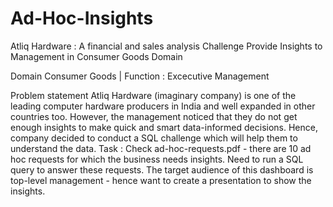 # Ad-Hoc-Insights

Atliq Hardware : A financial and sales analysis
Challenge
Provide Insights to Management in Consumer Goods Domain

Domain
Consumer Goods | Function : Excecutive Management

Problem statement
Atliq Hardware (imaginary company) is one of the leading computer hardware producers in India and well expanded in other countries too.
However, the management noticed that they do not get enough insights to make quick and smart data-informed decisions.
Hence, company decided to conduct a SQL challenge which will help them to understand the data.
Task :
Check ad-hoc-requests.pdf - there are 10 ad hoc requests for which the business needs insights.
Need to run a SQL query to answer these requests.
The target audience of this dashboard is top-level management - hence want to create a presentation to show the insights.
